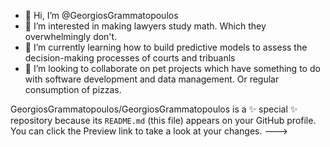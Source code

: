 - 👋 Hi, I’m @GeorgiosGrammatopoulos
- 👀 I’m interested in making lawyers study math. Which they overwhelmingly don't.
- 🌱 I’m currently learning how to build predictive models to assess the decision-making processes of courts and tribuanls
- 💞️ I’m looking to collaborate on pet projects which have something to do with software development and data management. Or regular consumption of pizzas.

GeorgiosGrammatopoulos/GeorgiosGrammatopoulos is a ✨ special ✨ repository because its `README.md` (this file) appears on your GitHub profile.
You can click the Preview link to take a look at your changes.
--->
